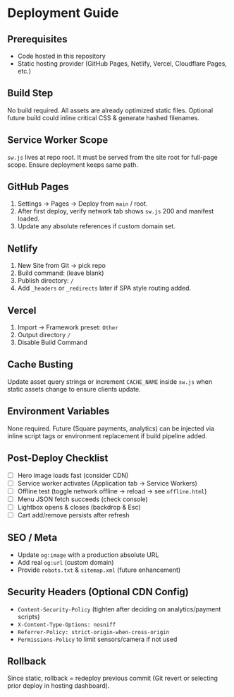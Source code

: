 # Deployment Guide

## Prerequisites
- Code hosted in this repository
- Static hosting provider (GitHub Pages, Netlify, Vercel, Cloudflare Pages, etc.)

## Build Step
No build required. All assets are already optimized static files. Optional future build could inline critical CSS & generate hashed filenames.

## Service Worker Scope
`sw.js` lives at repo root. It must be served from the site root for full-page scope. Ensure deployment keeps same path.

## GitHub Pages
1. Settings → Pages → Deploy from `main` / root.
2. After first deploy, verify network tab shows `sw.js` 200 and manifest loaded.
3. Update any absolute references if custom domain set.

## Netlify
1. New Site from Git → pick repo
2. Build command: (leave blank)
3. Publish directory: `/`
4. Add `_headers` or `_redirects` later if SPA style routing added.

## Vercel
1. Import → Framework preset: `Other`
2. Output directory `/`
3. Disable Build Command

## Cache Busting
Update asset query strings or increment `CACHE_NAME` inside `sw.js` when static assets change to ensure clients update.

## Environment Variables
None required. Future (Square payments, analytics) can be injected via inline script tags or environment replacement if build pipeline added.

## Post-Deploy Checklist
- [ ] Hero image loads fast (consider CDN)
- [ ] Service worker activates (Application tab → Service Workers)
- [ ] Offline test (toggle network offline → reload → see `offline.html`)
- [ ] Menu JSON fetch succeeds (check console)
- [ ] Lightbox opens & closes (backdrop & Esc)
- [ ] Cart add/remove persists after refresh

## SEO / Meta
- Update `og:image` with a production absolute URL
- Add real `og:url` (custom domain)
- Provide `robots.txt` & `sitemap.xml` (future enhancement)

## Security Headers (Optional CDN Config)
- `Content-Security-Policy` (tighten after deciding on analytics/payment scripts)
- `X-Content-Type-Options: nosniff`
- `Referrer-Policy: strict-origin-when-cross-origin`
- `Permissions-Policy` to limit sensors/camera if not used

## Rollback
Since static, rollback = redeploy previous commit (Git revert or selecting prior deploy in hosting dashboard).
